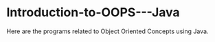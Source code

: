 # Introduction-to-OOPS---Java
Here are the programs related to Object Oriented Concepts using Java.
